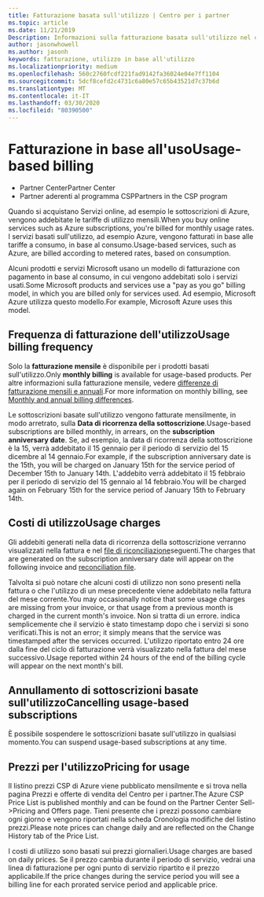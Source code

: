 ```yaml
---
title: Fatturazione basata sull'utilizzo | Centro per i partner
ms.topic: article
ms.date: 11/21/2019
Description: Informazioni sulla fatturazione basata sull'utilizzo nel centro per i partner, in cui vengono addebitate le tariffe di utilizzo mensili.
author: jasonwhowell
ms.author: jasonh
keywords: fatturazione, utilizzo in base all'utilizzo
ms.localizationpriority: medium
ms.openlocfilehash: 560c2760fcdf221fad9142fa36024e04e7ff1104
ms.sourcegitcommit: 5dcf8cefd2c4731c6a80e57c65b43521d7c37b6d
ms.translationtype: MT
ms.contentlocale: it-IT
ms.lasthandoff: 03/30/2020
ms.locfileid: "80390500"
---
```

# <a name="usage-based-billing"></a><span data-ttu-id="fc775-104">Fatturazione in base all'uso</span><span class="sxs-lookup"><span data-stu-id="fc775-104">Usage-based billing</span></span>

- <span data-ttu-id="fc775-105">Partner Center</span><span class="sxs-lookup"><span data-stu-id="fc775-105">Partner Center</span></span>
- <span data-ttu-id="fc775-106">Partner aderenti al programma CSP</span><span class="sxs-lookup"><span data-stu-id="fc775-106">Partners in the CSP program</span></span>

<span data-ttu-id="fc775-107">Quando si acquistano Servizi online, ad esempio le sottoscrizioni di Azure, vengono addebitate le tariffe di utilizzo mensili.</span><span class="sxs-lookup"><span data-stu-id="fc775-107">When you buy online services such as Azure subscriptions, you're billed for monthly usage rates.</span></span> <span data-ttu-id="fc775-108">I servizi basati sull'utilizzo, ad esempio Azure, vengono fatturati in base alle tariffe a consumo, in base al consumo.</span><span class="sxs-lookup"><span data-stu-id="fc775-108">Usage-based services, such as Azure, are billed according to metered rates, based on consumption.</span></span>

<span data-ttu-id="fc775-109">Alcuni prodotti e servizi Microsoft usano un modello di fatturazione con pagamento in base al consumo, in cui vengono addebitati solo i servizi usati.</span><span class="sxs-lookup"><span data-stu-id="fc775-109">Some Microsoft products and services use a "pay as you go" billing model, in which you are billed only for services used.</span></span> <span data-ttu-id="fc775-110">Ad esempio, Microsoft Azure utilizza questo modello.</span><span class="sxs-lookup"><span data-stu-id="fc775-110">For example, Microsoft Azure uses this model.</span></span> 

## <a name="usage-billing-frequency"></a><span data-ttu-id="fc775-111">Frequenza di fatturazione dell'utilizzo</span><span class="sxs-lookup"><span data-stu-id="fc775-111">Usage billing frequency</span></span>

<span data-ttu-id="fc775-112">Solo la **fatturazione mensile** è disponibile per i prodotti basati sull'utilizzo.</span><span class="sxs-lookup"><span data-stu-id="fc775-112">Only **monthly billing** is available for usage-based products.</span></span> <span data-ttu-id="fc775-113">Per altre informazioni sulla fatturazione mensile, vedere [differenze di fatturazione mensili e annuali](billing-annual-monthly.md).</span><span class="sxs-lookup"><span data-stu-id="fc775-113">For more information on monthly billing, see [Monthly and annual billing differences](billing-annual-monthly.md).</span></span>

<span data-ttu-id="fc775-114">Le sottoscrizioni basate sull'utilizzo vengono fatturate mensilmente, in modo arretrato, sulla **Data di ricorrenza della sottoscrizione**.</span><span class="sxs-lookup"><span data-stu-id="fc775-114">Usage-based subscriptions are billed monthly, in arrears, on the **subscription anniversary date**.</span></span> <span data-ttu-id="fc775-115">Se, ad esempio, la data di ricorrenza della sottoscrizione è la 15, verrà addebitato il 15 gennaio per il periodo di servizio del 15 dicembre al 14 gennaio.</span><span class="sxs-lookup"><span data-stu-id="fc775-115">For example, if the subscription anniversary date is the 15th, you will be charged on January 15th for the service period of December 15th to January 14th.</span></span> <span data-ttu-id="fc775-116">L'addebito verrà addebitato il 15 febbraio per il periodo di servizio del 15 gennaio al 14 febbraio.</span><span class="sxs-lookup"><span data-stu-id="fc775-116">You will be charged again on February 15th for the service period of January 15th to February 14th.</span></span> 

## <a name="usage-charges"></a><span data-ttu-id="fc775-117">Costi di utilizzo</span><span class="sxs-lookup"><span data-stu-id="fc775-117">Usage charges</span></span>

<span data-ttu-id="fc775-118">Gli addebiti generati nella data di ricorrenza della sottoscrizione verranno visualizzati nella fattura e nel [file di riconciliazione](usage-based-recon-files.md)seguenti.</span><span class="sxs-lookup"><span data-stu-id="fc775-118">The charges that are generated on the subscription anniversary date will appear on the following invoice and [reconciliation file](usage-based-recon-files.md).</span></span>

<span data-ttu-id="fc775-119">Talvolta si può notare che alcuni costi di utilizzo non sono presenti nella fattura o che l'utilizzo di un mese precedente viene addebitato nella fattura del mese corrente.</span><span class="sxs-lookup"><span data-stu-id="fc775-119">You may occasionally notice that some usage charges are missing from your invoice, or that usage from a previous month is charged in the current month's invoice.</span></span> <span data-ttu-id="fc775-120">Non si tratta di un errore. indica semplicemente che il servizio è stato timestamp dopo che i servizi si sono verificati.</span><span class="sxs-lookup"><span data-stu-id="fc775-120">This is not an error; it simply means that the service was timestamped after the services occurred.</span></span> <span data-ttu-id="fc775-121">L'utilizzo riportato entro 24 ore dalla fine del ciclo di fatturazione verrà visualizzato nella fattura del mese successivo.</span><span class="sxs-lookup"><span data-stu-id="fc775-121">Usage reported within 24 hours of the end of the billing cycle will appear on the next month's bill.</span></span>

## <a name="cancelling-usage-based-subscriptions"></a><span data-ttu-id="fc775-122">Annullamento di sottoscrizioni basate sull'utilizzo</span><span class="sxs-lookup"><span data-stu-id="fc775-122">Cancelling usage-based subscriptions</span></span>

<span data-ttu-id="fc775-123">È possibile sospendere le sottoscrizioni basate sull'utilizzo in qualsiasi momento.</span><span class="sxs-lookup"><span data-stu-id="fc775-123">You can suspend usage-based subscriptions at any time.</span></span>

## <a name="pricing-for-usage"></a><span data-ttu-id="fc775-124">Prezzi per l'utilizzo</span><span class="sxs-lookup"><span data-stu-id="fc775-124">Pricing for usage</span></span>

<span data-ttu-id="fc775-125">Il listino prezzi CSP di Azure viene pubblicato mensilmente e si trova nella pagina Prezzi e offerte di vendita del Centro per i partner.</span><span class="sxs-lookup"><span data-stu-id="fc775-125">The Azure CSP Price List is published monthly and can be found on the Partner Center Sell->Pricing and Offers page.</span></span> <span data-ttu-id="fc775-126">Tieni presente che i prezzi possono cambiare ogni giorno e vengono riportati nella scheda Cronologia modifiche del listino prezzi.</span><span class="sxs-lookup"><span data-stu-id="fc775-126">Please note prices can change daily and are reflected on the Change History tab of the Price List.</span></span>

<span data-ttu-id="fc775-127">I costi di utilizzo sono basati sui prezzi giornalieri.</span><span class="sxs-lookup"><span data-stu-id="fc775-127">Usage charges are based on daily prices.</span></span> <span data-ttu-id="fc775-128">Se il prezzo cambia durante il periodo di servizio, vedrai una linea di fatturazione per ogni punto di servizio ripartito e il prezzo applicabile.</span><span class="sxs-lookup"><span data-stu-id="fc775-128">If the price changes during the service period you will see a billing line for each prorated service period and applicable price.</span></span>
